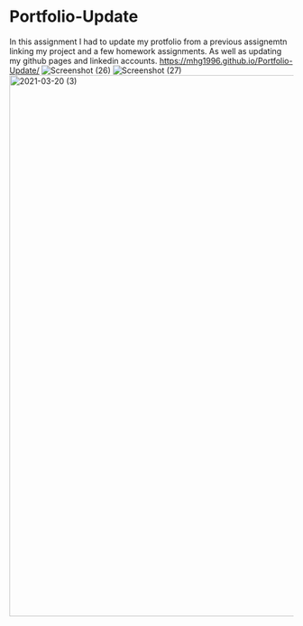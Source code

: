 # Portfolio-Update
In this assignment I had to update my protfolio from a previous assignemtn linking my project and a few homework assignments. As well as updating my github pages and linkedin accounts.
https://mhg1996.github.io/Portfolio-Update/
![Screenshot (26)](https://user-images.githubusercontent.com/77242548/111880986-d0ff1b00-8984-11eb-8e62-fa4ce6dda1e2.png)
![Screenshot (27)](https://user-images.githubusercontent.com/77242548/111880992-d9efec80-8984-11eb-9118-76e03f864241.png)
<img width="960" alt="2021-03-20 (3)" src="https://user-images.githubusercontent.com/77242548/111880997-e116fa80-8984-11eb-9cdb-6e2d9d4629ef.png">
